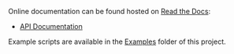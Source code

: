 Online documentation can be found hosted on [Read the Docs](http://www.readthedocs.org):
 * [API Documentation](http://netld-sdk.readthedocs.org/en/master/)

Example scripts are available in the [Examples](https://github.com/logicvein/NetLD-SDK/tree/14.06/Examples) folder of this project.
